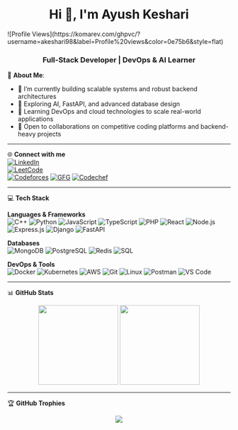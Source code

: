 <h1 align="center">Hi 👋, I'm Ayush Keshari</h1>
![Profile Views](https://komarev.com/ghpvc/?username=akeshari98&label=Profile%20views&color=0e75b6&style=flat)
<h3 align="center">Full-Stack Developer | DevOps & AI Learner</h3>

💫 <b>About Me</b>:
- 🔭 I’m currently building scalable systems and robust backend architectures
- 🧠 Exploring AI, FastAPI, and advanced database design
- 🚀 Learning DevOps and cloud technologies to scale real-world applications
- 👯 Open to collaborations on competitive coding platforms and backend-heavy projects

---

🌐 <b>Connect with me</b>  
[![LinkedIn](https://img.shields.io/badge/LinkedIn-blue?style=flat&logo=linkedin)](https://www.linkedin.com/in/ayush-keshari-2645a026a/)  
[![LeetCode](https://img.shields.io/badge/LeetCode-1878-orange?style=flat&logo=leetcode)](https://leetcode.com/u/akeshari986/)  
[![Codeforces](https://img.shields.io/badge/Codeforces-1255-blue?style=flat&logo=codeforces)](https://codeforces.com/profile/ayush_keshari) 
[![GFG](https://img.shields.io/badge/GeeksforGeeks-0F9D58?style=flat&logo=geeksforgeeks&logoColor=white)](https://www.geeksforgeeks.org/user/akeshapr3o/)
[![Codechef](https://img.shields.io/badge/Codechef-1626-brightgreen?style=flat&logo=codechef)](https://www.codechef.com/users/ayush_keshari)  

---

💻 <b>Tech Stack</b>

<b>Languages & Frameworks</b><br>
![C++](https://img.shields.io/badge/C++-00599C?style=flat&logo=c%2B%2B&logoColor=white)
![Python](https://img.shields.io/badge/Python-3776AB?style=flat&logo=python&logoColor=white)
![JavaScript](https://img.shields.io/badge/JavaScript-F7DF1E?style=flat&logo=javascript&logoColor=black)
![TypeScript](https://img.shields.io/badge/TypeScript-3178C6?style=flat&logo=typescript&logoColor=white)
![PHP](https://img.shields.io/badge/PHP-777BB4?style=flat&logo=php&logoColor=white)
![React](https://img.shields.io/badge/React-20232A?style=flat&logo=react&logoColor=61DAFB)
![Node.js](https://img.shields.io/badge/Node.js-339933?style=flat&logo=node-dot-js&logoColor=white)
![Express.js](https://img.shields.io/badge/Express.js-000000?style=flat&logo=express&logoColor=white)
![Django](https://img.shields.io/badge/Django-092E20?style=flat&logo=django&logoColor=white)
![FastAPI](https://img.shields.io/badge/FastAPI-009688?style=flat&logo=fastapi&logoColor=white)

<b>Databases</b><br>
![MongoDB](https://img.shields.io/badge/MongoDB-4EA94B?style=flat&logo=mongodb&logoColor=white)
![PostgreSQL](https://img.shields.io/badge/PostgreSQL-4169E1?style=flat&logo=postgresql&logoColor=white)
![Redis](https://img.shields.io/badge/Redis-DC382D?style=flat&logo=redis&logoColor=white)
![SQL](https://img.shields.io/badge/SQL-4479A1?style=flat&logo=sqlite&logoColor=white)

<b>DevOps & Tools</b><br>
![Docker](https://img.shields.io/badge/Docker-2496ED?style=flat&logo=docker&logoColor=white)
![Kubernetes](https://img.shields.io/badge/Kubernetes-326CE5?style=flat&logo=kubernetes&logoColor=white)
![AWS](https://img.shields.io/badge/AWS-232F3E?style=flat&logo=amazonaws&logoColor=white)
![Git](https://img.shields.io/badge/Git-F05032?style=flat&logo=git&logoColor=white)
![Linux](https://img.shields.io/badge/Linux-FCC624?style=flat&logo=linux&logoColor=black)
![Postman](https://img.shields.io/badge/Postman-FF6C37?style=flat&logo=postman&logoColor=white)
![VS Code](https://img.shields.io/badge/VS%20Code-007ACC?style=flat&logo=visual-studio-code&logoColor=white)

---

📊 <b>GitHub Stats</b>
<div align="center">
  <img src="https://github-readme-stats.vercel.app/api?username=akeshari98&show_icons=true&theme=github_dark" height="180"/>
  <img src="https://github-readme-stats.vercel.app/api/top-langs/?username=akeshari98&layout=compact&theme=github_dark" height="180"/>
</div>

---

🏆 <b>GitHub Trophies</b>
<p align="center">
  <img src="https://github-profile-trophy.vercel.app/?username=akeshari98&theme=github" />
</p>
